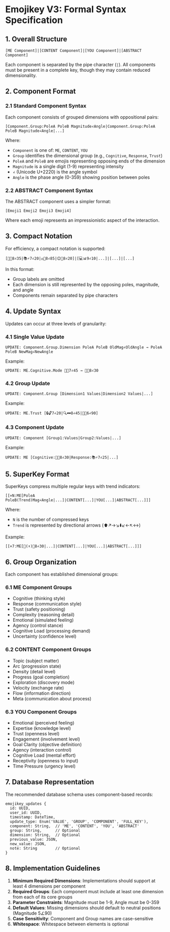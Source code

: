 # Emojikey V3: Formal Syntax Specification

## 1. Overall Structure

```
[ME Component]|[CONTENT Component]|[YOU Component]|[ABSTRACT Component]
```

Each component is separated by the pipe character (`|`). All components must be present in a complete key, though they may contain reduced dimensionality.

## 2. Component Format

### 2.1 Standard Component Syntax

Each component consists of grouped dimensions with oppositional pairs:

```
[Component.Group:PoleA PoleB Magnitude∠Angle|Component.Group:PoleA PoleB Magnitude∠Angle|...]
```

Where:
- `Component` is one of: `ME`, `CONTENT`, `YOU`
- `Group` identifies the dimensional group (e.g., `Cognitive`, `Response`, `Trust`)
- `PoleA` and `PoleB` are emojis representing opposing ends of the dimension
- `Magnitude` is a single digit (1-9) representing intensity
- `∠` (Unicode U+2220) is the angle symbol
- `Angle` is the phase angle (0-359) showing position between poles

### 2.2 ABSTRACT Component Syntax

The ABSTRACT component uses a simpler format:
```
[Emoji1 Emoji2 Emoji3 Emoji4]
```
Where each emoji represents an impressionistic aspect of the interaction.

## 3. Compact Notation

For efficiency, a compact notation is supported:

```
[🧠🎨8∠35|📚⚡7∠20|⚖️🤝8∠85|😊🤔8∠20]|[💻📊9∠10|...]|[...]|[...]
```

In this format:
- Group labels are omitted
- Each dimension is still represented by the opposing poles, magnitude, and angle
- Components remain separated by pipe characters

## 4. Update Syntax

Updates can occur at three levels of granularity:

### 4.1 Single Value Update
```
UPDATE: Component.Group.Dimension PoleA PoleB OldMag∠OldAngle → PoleA PoleB NewMag∠NewAngle
```

Example:
```
UPDATE: ME.Cognitive.Mode 🧠🎨7∠45 → 🧠🎨8∠30
```

### 4.2 Group Update
```
UPDATE: Component.Group [Dimension1 Values|Dimension2 Values|...]
```

Example:
```
UPDATE: ME.Trust [🔒🔓7∠20|🔍🕶️8∠45|📝🧿6∠90]
```

### 4.3 Component Update
```
UPDATE: Component [Group1:Values|Group2:Values|...]
```

Example:
```
UPDATE: ME [Cognitive:🧠🎨8∠30|Response:📚⚡7∠25|...]
```

## 5. SuperKey Format

SuperKeys compress multiple regular keys with trend indicators:

```
[[×N:ME[PoleA PoleB(Trend)Mag∠Angle|...]|CONTENT[...]|YOU[...]|ABSTRACT[...]]]
```

Where:
- `N` is the number of compressed keys
- `Trend` is represented by directional arrows (⬆️↗️→↘️⬇️↙️←↖️↔️)

Example:
```
[[×7:ME[🧠(⬆️)🎨8∠30|...]|CONTENT[...]|YOU[...]|ABSTRACT[...]]]
```

## 6. Group Organization

Each component has established dimensional groups:

### 6.1 ME Component Groups
- Cognitive (thinking style)
- Response (communication style)
- Trust (safety positioning)
- Complexity (reasoning detail)
- Emotional (simulated feeling)
- Agency (control stance)
- Cognitive Load (processing demand)
- Uncertainty (confidence level)

### 6.2 CONTENT Component Groups
- Topic (subject matter)
- Arc (progression state)
- Density (detail level)
- Progress (goal completion)
- Exploration (discovery mode)
- Velocity (exchange rate)
- Flow (information direction)
- Meta (communication about process)

### 6.3 YOU Component Groups
- Emotional (perceived feeling)
- Expertise (knowledge level)
- Trust (openness level)
- Engagement (involvement level)
- Goal Clarity (objective definition)
- Agency (interaction control)
- Cognitive Load (mental effort)
- Receptivity (openness to input)
- Time Pressure (urgency level)

## 7. Database Representation

The recommended database schema uses component-based records:

```
emojikey_updates {
  id: UUID,
  user_id: UUID,
  timestamp: DateTime,
  update_type: Enum('VALUE', 'GROUP', 'COMPONENT', 'FULL_KEY'),
  component: String,  // 'ME', 'CONTENT', 'YOU', 'ABSTRACT'
  group: String,      // Optional
  dimension: String,  // Optional
  previous_value: JSON,
  new_value: JSON,
  note: String        // Optional
}
```

## 8. Implementation Guidelines

1. **Minimum Required Dimensions**: Implementations should support at least 4 dimensions per component
2. **Required Groups**: Each component must include at least one dimension from each of its core groups
3. **Parameter Constraints**: Magnitude must be 1-9, Angle must be 0-359
4. **Default Values**: Missing dimensions should default to neutral positions (Magnitude 5∠90)
5. **Case Sensitivity**: Component and Group names are case-sensitive
6. **Whitespace**: Whitespace between elements is optional
